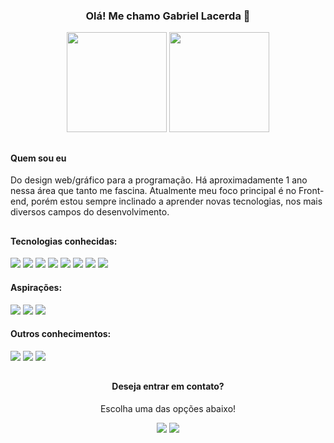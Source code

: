 <div align="center">
  <h3> Olá! Me chamo Gabriel Lacerda 👋</h3>
<div>
<!-- Programador -->
<!-- <img align="right" height="160px" src="https://media.giphy.com/media/qgQUggAC3Pfv687qPC/giphy.gif" /> -->
<!-- GitHub -->
<!-- <img align="right" height="160px" src="https://media.giphy.com/media/du3J3cXyzhj75IOgvA/giphy.gif" /> -->
<!-- Personagem -->
<!-- <img align="right" height="160px" src="https://media.giphy.com/media/ZVik7pBtu9dNS/giphy.gif" /> -->

<div align="center">
  <img height="160px" src="https://github-readme-stats.vercel.app/api?username=lacerda1109&show_icons=true&theme=dark" />
<!--   <img height="160px" src="https://github-readme-stats.vercel.app/api/top-langs/?username=lacerda1109&theme=dark" /> -->
  <img height="160px" src="https://media.giphy.com/media/ZVik7pBtu9dNS/giphy.gif" />
</div>

##

<div align="left">

  <h4>Quem sou eu</h4>
  <p>Do design web/gráfico para a programação. Há aproximadamente 1 ano nessa área que tanto me fascina. Atualmente meu foco principal é no Front-end, porém estou sempre inclinado a aprender novas tecnologias, nos mais diversos campos do desenvolvimento.</p>
  
  ##
  
  <h4>Tecnologias conhecidas:</h4>
  <div>
    <img src="https://img.shields.io/badge/HTML5-E34F26?style=for-the-badge&logo=html5&logoColor=white" />
    <img src="https://img.shields.io/badge/CSS3-1572B6?style=for-the-badge&logo=css3&logoColor=white" />
    <img src="https://img.shields.io/badge/JavaScript-323330?style=for-the-badge&logo=javascript&logoColor=F7DF1E" />
    <img src="https://img.shields.io/badge/TypeScript-007ACC?style=for-the-badge&logo=typescript&logoColor=white" />
    <img src="https://img.shields.io/badge/React-20232A?style=for-the-badge&logo=react&logoColor=61DAFB" />
    <img src="https://img.shields.io/badge/Git-F05032?style=for-the-badge&logo=git&logoColor=white">
    <img src="https://img.shields.io/badge/Markdown-000000?style=for-the-badge&logo=markdown&logoColor=white" />
    <img src="https://img.shields.io/badge/GitHub-100000?style=for-the-badge&logo=github&logoColor=white" />
  </div>
  
  <h4>Aspirações:</h4>
  <div>
    <img src="https://img.shields.io/badge/PHP-777BB4?style=for-the-badge&logo=php&logoColor=white" />
    <img src="https://img.shields.io/badge/React_Native-20232A?style=for-the-badge&logo=react&logoColor=61DAFB" />
    <img src="https://img.shields.io/badge/Node.js-339933?style=for-the-badge&logo=nodedotjs&logoColor=white" />
  </div>
  
  <h4>Outros conhecimentos:</h4>
  <div>
    <img src="https://img.shields.io/badge/Adobe%20Photoshop-31A8FF?style=for-the-badge&logo=Adobe%20Photoshop&logoColor=black" />
    <img src="https://img.shields.io/badge/Adobe%20Illustrator-FF9A00?style=for-the-badge&logo=adobe%20illustrator&logoColor=white" />
    <img src="https://img.shields.io/badge/Figma-F24E1E?style=for-the-badge&logo=figma&logoColor=white" />
  </div>

##
  
<div align="center">
  <h4>Deseja entrar em contato?</h4>
  <p>Escolha uma das opções abaixo!</p>
  <div>
    <a href="https://www.linkedin.com/in/gabriel-lacerda-361aa8205/"><img src="https://img.shields.io/badge/LinkedIn-0077B5?style=for-the-badge&logo=linkedin&logoColor=white" /></a>
    <a href="mailto:lacerda4110@gmail.com"><img src="https://img.shields.io/badge/Gmail-D14836?style=for-the-badge&logo=gmail&logoColor=white" /></a>
  </div>
</div>
  
<!--
LINKS
Badges: https://dev.to/envoy_/150-badges-for-github-pnk
Gifs: https://giphy.com/
-->
  
<!--
- 🔭 I’m currently working on ...
- 🌱 I’m currently learning ...
- 👯 I’m looking to collaborate on ...
- 🤔 I’m looking for help with ...
- 💬 Ask me about ...
- 📫 How to reach me: ...
- 😄 Pronouns: ...
- ⚡ Fun fact: ...
-->
